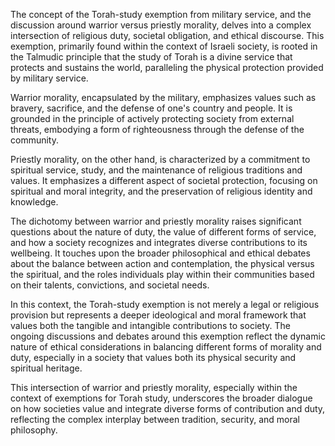 The concept of the Torah-study exemption from military service, and the discussion around warrior versus priestly morality, delves into a complex intersection of religious duty, societal obligation, and ethical discourse. This exemption, primarily found within the context of Israeli society, is rooted in the Talmudic principle that the study of Torah is a divine service that protects and sustains the world, paralleling the physical protection provided by military service.

Warrior morality, encapsulated by the military, emphasizes values such as bravery, sacrifice, and the defense of one's country and people. It is grounded in the principle of actively protecting society from external threats, embodying a form of righteousness through the defense of the community.

Priestly morality, on the other hand, is characterized by a commitment to spiritual service, study, and the maintenance of religious traditions and values. It emphasizes a different aspect of societal protection, focusing on spiritual and moral integrity, and the preservation of religious identity and knowledge.

The dichotomy between warrior and priestly morality raises significant questions about the nature of duty, the value of different forms of service, and how a society recognizes and integrates diverse contributions to its wellbeing. It touches upon the broader philosophical and ethical debates about the balance between action and contemplation, the physical versus the spiritual, and the roles individuals play within their communities based on their talents, convictions, and societal needs.

In this context, the Torah-study exemption is not merely a legal or religious provision but represents a deeper ideological and moral framework that values both the tangible and intangible contributions to society. The ongoing discussions and debates around this exemption reflect the dynamic nature of ethical considerations in balancing different forms of morality and duty, especially in a society that values both its physical security and spiritual heritage. 

This intersection of warrior and priestly morality, especially within the context of exemptions for Torah study, underscores the broader dialogue on how societies value and integrate diverse forms of contribution and duty, reflecting the complex interplay between tradition, security, and moral philosophy.